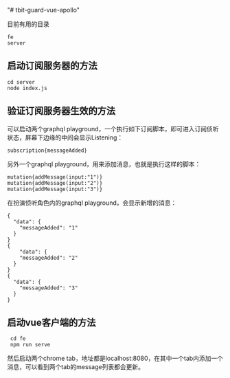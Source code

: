"# tbit-guard-vue-apollo" 

目前有用的目录

	fe
	server


## 启动订阅服务器的方法

	cd server
	node index.js


## 验证订阅服务器生效的方法

可以启动两个graphql playground，一个执行如下订阅脚本，即可进入订阅侦听状态，屏幕下边缘的中间会显示Listening：

	subscription{messageAdded}


另外一个graphql playground，用来添加消息，也就是执行这样的脚本：

	mutation{addMessage(input:"1")}
	mutation{addMessage(input:"2")}
	mutation{addMessage(input:"3")}


在扮演侦听角色内的graphql playground，会显示新增的消息：

	{
	  "data": {
	    "messageAdded": "1"
	  }
	}
	{
		"data": {
	    "messageAdded": "2"
	  }
	}
	{
	  "data": {
	    "messageAdded": "3"
	  }
	}

## 启动vue客户端的方法


	 cd fe
	 npm run serve

然后启动两个chrome tab，地址都是localhost:8080，在其中一个tab内添加一个消息，可以看到两个tab的message列表都会更新。
